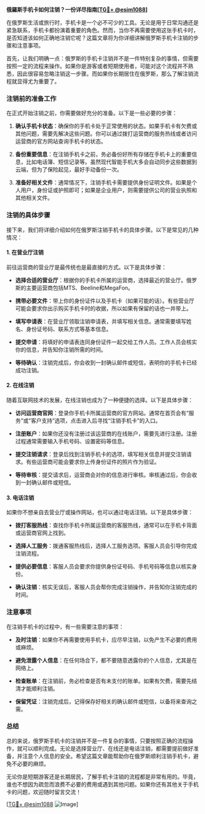 **俄羅斯手机卡如何注销？一份详尽指南[[TG💪+ @esim1088](https://t.me/s/esim1088)]**

在俄罗斯生活或旅行时，手机卡是一个必不可少的工具。无论是用于日常沟通还是紧急联系，手机卡都扮演着重要的角色。然而，当你不再需要使用这张手机卡时，是否知道该如何正确地注销它呢？这篇文章将为你详细讲解俄罗斯手机卡注销的步骤和注意事项。

首先，让我们明确一点：俄罗斯的手机卡注销并不是一件特别复杂的事情，但需要按照一定的流程来操作。如果你是游客或者短期使用者，可能对这个流程并不熟悉，因此很容易忽略注销这一步骤。而如果你长期居住在俄罗斯，那么了解注销流程就显得尤为重要了。

### 注销前的准备工作

在正式开始注销之前，你需要做好充分的准备。以下是一些必要的步骤：

1. **确认手机卡状态**：确保你的手机卡处于正常使用的状态。如果手机卡有欠费或其他问题，需要先解决这些问题。你可以通过拨打运营商的服务热线或者访问运营商的官方网站查询手机卡的状态。

2. **备份重要信息**：在注销手机卡之前，务必备份好所有存储在手机卡上的重要信息，比如电话簿、短信记录等。虽然现代智能手机大多会自动同步这些数据到云端，但为了保险起见，最好手动备份一次。

3. **准备好相关文件**：通常情况下，注销手机卡需要提供身份证明文件。如果是个人用户，身份证或护照即可；如果是企业用户，则需要提供公司的营业执照和其他相关文件。

### 注销的具体步骤

接下来，我们将详细介绍如何在俄罗斯注销手机卡的具体步骤。以下是常见的几种情况：

#### 1. 在营业厅注销

前往运营商的营业厅是最传统也是最直接的方式。以下是具体步骤：

- **选择合适的营业厅**：根据你的手机卡所属的运营商，选择最近的营业厅。俄罗斯的主要运营商包括MTS、Beeline和MegaFon。
  
- **携带必要文件**：带上你的身份证件以及手机卡（如果可能的话）。有些营业厅可能会要求你出示购买手机卡时的收据，所以如果有保留的话也一并带上。

- **填写申请表**：在营业厅领取注销申请表，并填写相关信息。通常需要填写姓名、身份证号码、联系方式等基本信息。

- **提交申请**：将填好的申请表连同身份证件一起交给工作人员。工作人员会核实你的信息，并告知你注销所需的时间。

- **等待确认**：注销完成后，你会收到一封确认邮件或短信，表明你的手机卡已经成功注销。

#### 2. 在线注销

随着互联网技术的发展，在线注销也成为了一种便捷的选择。以下是具体步骤：

- **访问运营商官网**：登录你手机卡所属运营商的官方网站。通常在首页会有“服务”或“客户支持”选项，点击进入后寻找“注销手机卡”的入口。

- **注册账户**：如果你还没有注册过该运营商的在线账户，需要先进行注册。注册过程通常需要输入手机号码、设置密码等信息。

- **提交注销请求**：登录后找到注销手机卡的选项，填写相关信息并提交注销请求。有些运营商可能会要求你上传身份证件的照片作为验证。

- **等待审核**：提交请求后，运营商会对你的信息进行审核。审核通过后，你会收到一封确认邮件或短信。

#### 3. 电话注销

如果你不想亲自去营业厅或操作网站，也可以通过电话注销。以下是具体步骤：

- **拨打客服热线**：查找你手机卡所属运营商的客服热线，通常可以在手机卡背面或运营商官网上找到。

- **选择人工服务**：拨通客服热线后，选择人工服务选项。客服人员会引导你完成注销流程。

- **提供必要信息**：客服人员会要求你提供身份证号码、手机号码等信息以核实身份。

- **确认注销**：核实无误后，客服人员会帮你完成注销操作，并告知你注销完成的时间。

### 注意事项

在注销手机卡的过程中，有一些需要注意的事项：

- **及时注销**：如果你不再需要使用手机卡，应尽早注销，以免产生不必要的费用或麻烦。

- **避免泄露个人信息**：在任何场合下，都不要随意透露你的个人信息，尤其是在网络上。

- **检查账单**：在注销前，务必检查是否有未支付的账单。如果有欠费，需要先结清才能顺利注销。

- **保留凭证**：注销完成后，记得保存好相关的确认邮件或短信，以备将来查询之需。

### 总结

总的来说，俄罗斯手机卡的注销并不是一件复杂的事情，只要按照正确的流程操作，就可以顺利完成。无论是选择营业厅、在线还是电话注销，都需要提前做好准备，并注意个人信息的安全。希望这篇文章能帮助你在俄罗斯顺利注销手机卡，避免不必要的麻烦。

无论你是短期游客还是长期居民，了解手机卡注销的流程都是非常有用的。毕竟，谁也不想因为疏忽而浪费不必要的费用或遇到其他问题。如果你还有其他关于手机卡的问题，欢迎随时留言交流！

[[TG💪+ @esim1088](https://t.me/s/esim1088) ![Image](https://i.postimg.cc/4NQfJmqS/Snipaste-2025-05-13-00-14-12.png)]